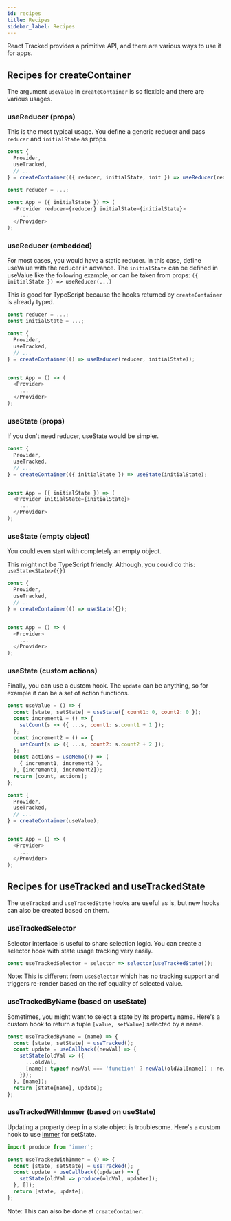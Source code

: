 ```yaml
---
id: recipes
title: Recipes
sidebar_label: Recipes
---
```


React Tracked provides a primitive API,
and there are various ways to use it for apps.

## Recipes for createContainer

The argument `useValue` in `createContainer` is so flexible
and there are various usages.

### useReducer (props)

This is the most typical usage.
You define a generic reducer and pass `reducer` and `initialState` as props.

```javascript
const {
  Provider,
  useTracked,
  // ...
} = createContainer(({ reducer, initialState, init }) => useReducer(reducer, initialState, init));

const reducer = ...;

const App = ({ initialState }) => (
  <Provider reducer={reducer} initialState={initialState}>
    ...
  </Provider>
);
```

### useReducer (embedded)

For most cases, you would have a static reducer.
In this case, define useValue with the reducer in advance.
The `initialState` can be defined in useValue like the following example,
or can be taken from props: `({ initialState }) => useReducer(...)`

This is good for TypeScript because the hooks returned by `createContainer` is already typed.

```javascript
const reducer = ...;
const initialState = ...;

const {
  Provider,
  useTracked,
  // ...
} = createContainer(() => useReducer(reducer, initialState));


const App = () => (
  <Provider>
    ...
  </Provider>
);
```

### useState (props)

If you don't need reducer, useState would be simpler.

```javascript
const {
  Provider,
  useTracked,
  // ...
} = createContainer(({ initialState }) => useState(initialState);


const App = ({ initialState }) => (
  <Provider initialState={initialState}>
    ...
  </Provider>
);
```

### useState (empty object)

You could even start with completely an empty object.

This might not be TypeScript friendly. Although, you could do this: `useState<State>({})`

```javascript
const {
  Provider,
  useTracked,
  // ...
} = createContainer(() => useState({});


const App = () => (
  <Provider>
    ...
  </Provider>
);
```

### useState (custom actions)

Finally, you can use a custom hook.
The `update` can be anything, so for example it can be a set of action functions.

```javascript
const useValue = () => {
  const [state, setState] = useState({ count1: 0, count2: 0 });
  const increment1 = () => {
    setCount(s => ({ ...s, count1: s.count1 + 1 });
  };
  const increment2 = () => {
    setCount(s => ({ ...s, count2: s.count2 + 2 });
  };
  const actions = useMemo(() => (
    { increment1, increment2 },
  ), [increment1, increment2]);
  return [count, actions];
};

const {
  Provider,
  useTracked,
  // ...
} = createContainer(useValue);


const App = () => (
  <Provider>
    ...
  </Provider>
);
```

## Recipes for useTracked and useTrackedState

The `useTracked` and `useTrackedState` hooks are useful as is,
but new hooks can also be created based on them.

### useTrackedSelector

Selector interface is useful to share selection logic.
You can create a selector hook with state usage tracking very easily.

```javascript
const useTrackedSelector = selector => selector(useTrackedState());
```

Note: This is different from `useSelector` which has no tracking support
and triggers re-render based on the ref equality of selected value.

### useTrackedByName (based on useState)

Sometimes, you might want to select a state by its property name.
Here's a custom hook to return a tuple `[value, setValue]` selected by a name.

```javascript
const useTrackedByName = (name) => {
  const [state, setState] = useTracked();
  const update = useCallback((newVal) => {
    setState(oldVal => ({
      ...oldVal,
      [name]: typeof newVal === 'function' ? newVal(oldVal[name]) : newVal,
    }));
  }, [name]);
  return [state[name], update];
};
```

### useTrackedWithImmer (based on useState)

Updating a property deep in a state object is troublesome.
Here's a custom hook to use [immer](https://github.com/immerjs/immer) for setState.

```javascript
import produce from 'immer';

const useTrackedWithImmer = () => {
  const [state, setState] = useTracked();
  const update = useCallback((updater) => {
    setState(oldVal => produce(oldVal, updater));
  }, []);
  return [state, update];
};
```

Note: This can also be done at `createContainer`.
